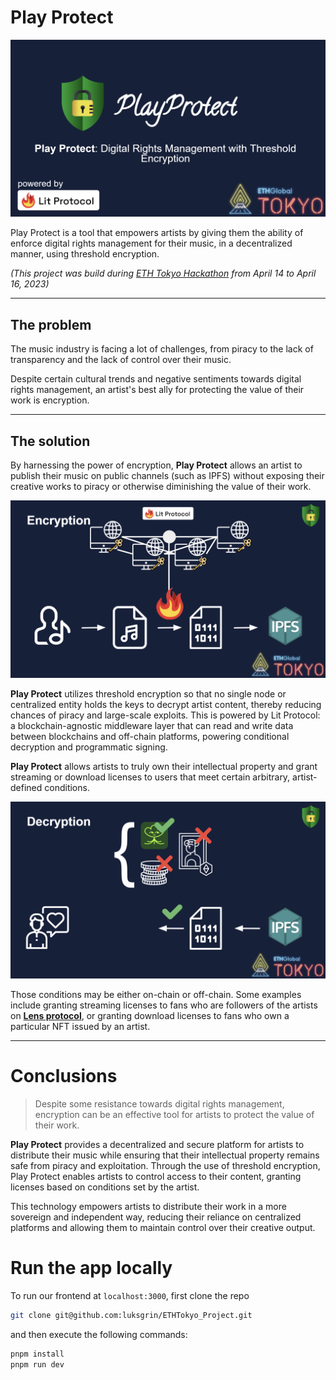 # **Play Protect**

![header](./media/repo-header.png)

Play Protect is a tool that empowers artists by giving them the ability of enforce digital rights management for their music, in a decentralized manner, using threshold encryption.


*(This project was build during [ETH Tokyo Hackathon](https://ethglobal.com/events/tokyo) from April 14 to April 16, 2023)*

---

## **The problem**

The music industry is facing a lot of challenges, from piracy to the lack of transparency and the lack of control over their music.

Despite certain cultural trends and negative sentiments towards digital rights management, an artist's best ally for protecting the value of their work is encryption.

---

## **The solution**

By harnessing the power of encryption, **Play Protect** allows an artist to publish their music on public channels (such as IPFS) without exposing their creative works to piracy or otherwise diminishing the value of their work.

![Encryption](./media/encryption_diagram.png)

**Play Protect** utilizes threshold encryption so that no single node or centralized entity holds the keys to decrypt artist content, thereby reducing chances of piracy and large-scale exploits. This is powered by Lit Protocol: a blockchain-agnostic middleware layer that can read and write data between blockchains and off-chain platforms, powering conditional decryption and programmatic signing. 


**Play Protect** allows artists to truly own their intellectual property and grant streaming or download licenses to users that meet certain arbitrary, artist-defined conditions.

![Decryption](./media/decryption_diagram.png)

Those conditions may be either on-chain or off-chain. Some examples include granting streaming licenses to fans who are followers of the artists on [**Lens protocol**](https://www.lens.xyz/), or granting download licenses to fans who own a particular NFT issued by an artist.

---

# **Conclusions**

>Despite some resistance towards digital rights management, encryption can be an effective tool for artists to protect the value of their work.

**Play Protect** provides a decentralized and secure platform for artists to distribute their music while ensuring that their intellectual property remains safe from piracy and exploitation. Through the use of threshold encryption, Play Protect enables artists to control access to their content, granting licenses based on conditions set by the artist.

This technology empowers artists to distribute their work in a more sovereign and independent way, reducing their reliance on centralized platforms and allowing them to maintain control over their creative output.

# **Run the app locally**

To run our frontend at `localhost:3000`, first clone the repo

```bash
git clone git@github.com:luksgrin/ETHTokyo_Project.git
```

and then execute the following commands:

```bash
pnpm install
pnpm run dev
```